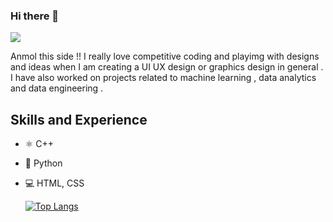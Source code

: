 ### Hi there 👋
![](https://media.licdn.com/dms/image/C4D16AQGFUusK6QdSXQ/profile-displaybackgroundimage-shrink_350_1400/0/1657825695711?e=1695254400&v=beta&t=sZCiZBBWqXfVqr_apKfkCuJ7GvxVn7UshFg9rZWb7pw)

Anmol this side !! I really love competitive coding and playimg with designs and ideas when I am creating a UI UX design or graphics design in general . I have also worked on projects related to machine learning , data analytics and data engineering .

## Skills and Experience
* ⚛ C++
* 📱 Python
* 💻 HTML, CSS





  [![Top Langs](https://github-readme-stats.vercel.app/api/top-langs/?username=anmolChoubey2110&layout=donut-vertical)](https://github.com/anmolChoubey2110/github-readme-stats)





